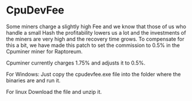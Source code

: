 # CpuDevFee
Some miners charge a slightly high Fee and we know that those of us who handle a small Hash the profitability lowers us a lot and the investments of the miners are very high and the recovery time grows.
To compensate for this a bit, we have made this patch to set the commission to 0.5% in the Cpuminer miner for Raptoreum.

Cpuminer currently charges 1.75% and adjusts it to 0.5%.

For Windows:
Just copy the cpudevfee.exe file into the folder where the binaries are and run it.

For linux
Download the file and unzip it.

